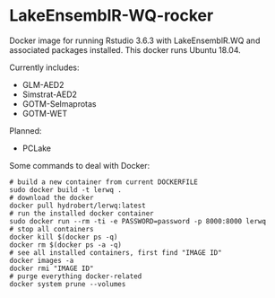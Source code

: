 # LakeEnsemblR-WQ-rocker
Docker image for running Rstudio 3.6.3 with LakeEnsemblR.WQ and associated packages installed. This docker runs Ubuntu 18.04.

Currently includes:
- GLM-AED2
- Simstrat-AED2
- GOTM-Selmaprotas
- GOTM-WET  

Planned:
- PCLake

Some commands to deal with Docker:
```{r gh-run, eval =FALSE}
# build a new container from current DOCKERFILE
sudo docker build -t lerwq .
# download the docker
docker pull hydrobert/lerwq:latest
# run the installed docker container
sudo docker run --rm -ti -e PASSWORD=password -p 8000:8000 lerwq
# stop all containers
docker kill $(docker ps -q)
docker rm $(docker ps -a -q)
# see all installed containers, first find "IMAGE ID"
docker images -a
docker rmi "IMAGE ID"
# purge everything docker-related
docker system prune --volumes
```
